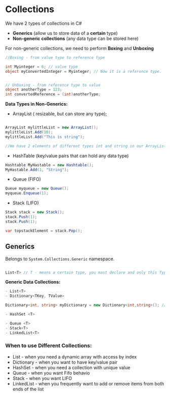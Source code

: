 # Collections

We have 2 types of collections in C#

- **Generics** (allow us to store data of a **certain** type)
- **Non-generic collections** (any data type can be stored here)

For non-generic collections, we need to perform
**Boxing** and **Unboxing**

```csharp
//Boxing - from value type to reference type

int Myinteger = 6; // value type
object myConvertedInteger = Myinteger; // Now it is a reference type.


// Unboxing - from reference type to value
object anotherType = 123;
int convertedReference = (int)anotherType;

```

**Data Types in Non-Generics:**

- ArrayList ( resizable, but can store any type);

```csharp

ArrayList mylittleList = new ArrayList();
mylittleList.Add(10);
mylittleList.Add("This is string");

//We have 2 elements of different types int and string in our ArrayList;
```

- HashTable (key/value pairs that can hold any data type)

```csharp
Hashtable MyHastable = new Hashtable();
MyHastable.Add(1, "String");
```

- Queue (FIFO)

```csharp
Queue myqueue = new Queue();
myqueue.Enqueue(1);
```

- Stack (LIFO)

```csharp
Stack stack = new Stack();
stack.Push(1);
stack.Push(1);

var topstackElement = stack.Pop();

```


## Generics

Belongs to ```System.Collections.Generic``` namespace.

```csharp

List<T> // T - means a certain type, you mast declare and only this Type is allowed to be stored in the collection

```

**Generic Data Collections:**
```csharp
- List<T>
- Dictionary<TKey, TValue>

Dictionary<int, string> myDictionary = new Dictionary<int,string>(); // Dictionary<TKey,

- HashSet <T>

- Queue <T>
- Stack<T>
- LinkedList<T>
```

### When to use Different Collections:

- List - when you need a dynamic array with access by index
- Dictionary - when you want to have key/value pair
- HashSet - when you need a collection with unique value
- Queue - when you want Fifo behavio
- Stack - when you want LIFO
- LinkedList - when you frequently want to add or remove items from both ends of the list